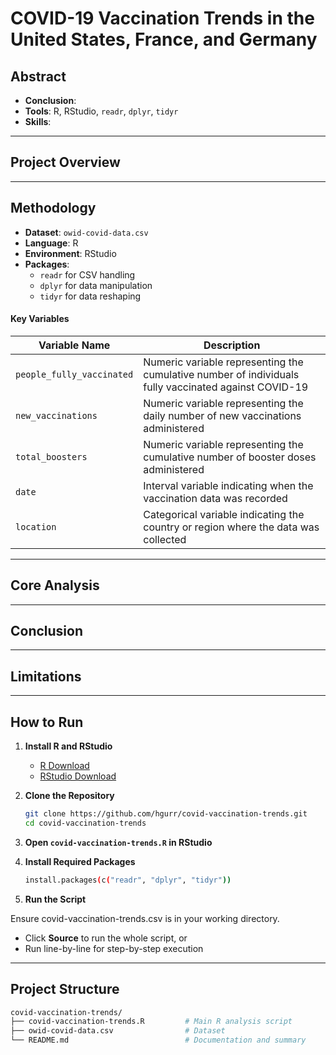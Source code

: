 # COVID-19 Vaccination Trends in the United States, France, and Germany

## Abstract
- **Conclusion**:
- **Tools**: R, RStudio, `readr`, `dplyr`, `tidyr`
- **Skills**: 

---

## Project Overview



---

## Methodology

- **Dataset**: `owid-covid-data.csv`
- **Language**: R
- **Environment**: RStudio
- **Packages**:
  - `readr` for CSV handling
  - `dplyr` for data manipulation
  - `tidyr` for data reshaping

#### Key Variables

| Variable Name              | Description                                          |
|----------------------------|------------------------------------------------------|
| `people_fully_vaccinated`  | Numeric variable representing the cumulative number of individuals fully vaccinated against COVID-19 |
| `new_vaccinations`         | Numeric variable representing the daily number of new vaccinations administered |
| `total_boosters`           | Numeric variable representing the cumulative number of booster doses administered |
| `date`                     | Interval variable indicating when the vaccination data was recorded             |
| `location`                 | Categorical variable indicating the country or region where the data was collected | 

---

## Core Analysis



---

## Conclusion



---

## Limitations

---

## How to Run

1. **Install R and RStudio**
   - [R Download](https://cran.r-project.org/)
   - [RStudio Download](https://posit.co/download/rstudio-desktop/)

2. **Clone the Repository**
   ```bash
   git clone https://github.com/hgurr/covid-vaccination-trends.git
   cd covid-vaccination-trends

3. **Open `covid-vaccination-trends.R` in RStudio**

4. **Install Required Packages**
   ```bash
   install.packages(c("readr", "dplyr", "tidyr"))
5. **Run the Script**

Ensure covid-vaccination-trends.csv is in your working directory.
- Click **Source** to run the whole script, or
- Run line-by-line for step-by-step execution

---

## Project Structure
   ```bash
covid-vaccination-trends/
├── covid-vaccination-trends.R         # Main R analysis script
├── owid-covid-data.csv                # Dataset
└── README.md                          # Documentation and summary

